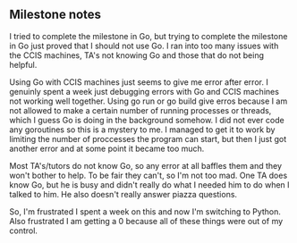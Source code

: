 ## Milestone notes

I tried to complete the milestone in Go, but trying to complete the milestone in Go just proved that I should not use Go. I ran into too many issues with the CCIS machines, TA's not knowing Go and those that do not being helpful.

Using Go with CCIS machines just seems to give me error after error. I genuinly spent a week just debugging errors with Go and CCIS machines not working well together. Using go run or go build give erros because I am not allowed to make a certain number of running processes or threads, which I guess Go is doing in the background somehow. I did not ever code any goroutines so this is a mystery to me. I managed to get it to work by limiting the number of proccesses the program can start, but then I just got another error and at some point it became too much. 


Most TA's/tutors do not know Go, so any error at all baffles them and they won't bother to help. To be fair they can't, so I'm not too mad. One TA does know Go, but he is busy and didn't really do what I needed him to do when I talked to him. He also doesn't really answer piazza questions. 

So, I'm frustrated I spent a week on this and now I'm switching to Python. Also frustrated I am getting a 0 because all of these things were out of my control. 

